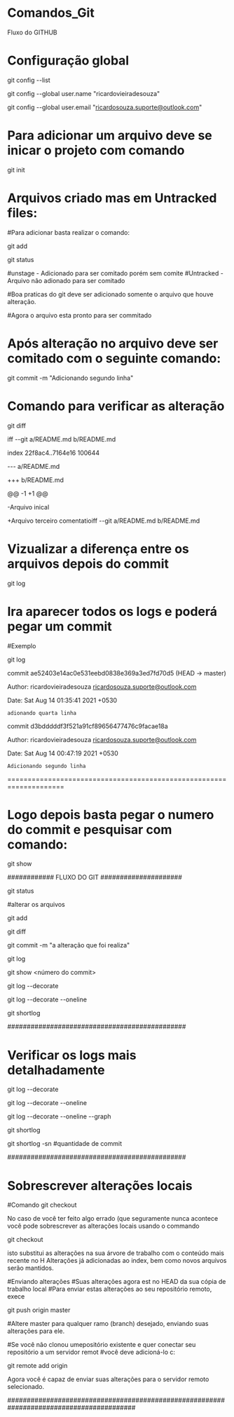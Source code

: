 # Comandos_Git
Fluxo do GITHUB


# Configuração global


git config --list

git config --global user.name "ricardovieiradesouza"

git config --global user.email "ricardosouza.suporte@outlook.com"



# Para adicionar um arquivo deve se inicar o projeto com comando 

git init

# Arquivos criado mas em Untracked files:

#Para adicionar basta realizar o comando:

git add <nome do arquivo>

git status
  
  
#unstage - Adicionado para ser comitado porém sem comite 
#Untracked - Arquivo não adionado para ser comitado

  
#Boa praticas do git deve ser adicionado somente o arquivo que houve alteração.

#Agora o arquivo esta pronto para ser commitado
  
# Após alteração no arquivo deve ser comitado com o seguinte comando:

git commit -m "Adicionando segundo linha"

# Comando para verificar as alteração 

git diff

iff --git a/README.md b/README.md
  
index 22f8ac4..7164e16 100644
  
--- a/README.md
  
+++ b/README.md
  
@@ -1 +1 @@
  
-Arquivo inical
  
+Arquivo terceiro comentatioiff --git a/README.md b/README.md

 
  
  
  
# Vizualizar a diferença entre os arquivos depois do commit

git log 

# Ira aparecer todos os logs e poderá pegar um commit 

#Exemplo

 git log

  
  
  
  
commit ae52403e14ac0e531eebd0838e369a3ed7fd70d5 (HEAD -> master)
  
Author: ricardovieiradesouza <ricardosouza.suporte@outlook.com>
  
Date:   Sat Aug 14 01:35:41 2021 +0530

    adionando quarta linha
  

commit d3bdddddf3f521a91cf89656477476c9facae18a
  
Author: ricardovieiradesouza <ricardosouza.suporte@outlook.com>
  
Date:   Sat Aug 14 00:47:19 2021 +0530
  

    Adicionando segundo linha
  
  
  
====================================================================

# Logo depois basta pegar o numero do commit e pesquisar com comando:


git show <numero do commit>

  
############   FLUXO DO GIT #####################

git status
  
#alterar os arquivos
  
git add <arquivo>
  
git diff
  
git commit -m "a alteração que foi realiza"
  
git log
  
git show <número do commit>
  
git log --decorate
  
git log --decorate --oneline
  
git shortlog


##############################################

# Verificar os logs mais detalhadamente 

git log --decorate 

git log --decorate --oneline

git log --decorate --oneline --graph

git shortlog

git shortlog -sn   #quantidade de commit


##############################################


# Sobrescrever alterações locais

#Comando git checkout

No caso de você ter feito algo errado (que seguramente nunca acontece 
você pode sobrescrever as alterações locais usando o commando

git checkout 

isto substitui as alterações na sua árvore de trabalho com o conteúdo mais recente no H
Alterações já adicionadas ao index, bem como novos arquivos serão mantidos.





#Enviando alterações
#Suas alterações agora est no HEAD da sua cópia de trabalho local
#Para enviar estas alterações ao seu repositório remoto, exece


git push origin master


#Altere master para qualquer ramo (branch) desejado, enviando suas alterações para ele.



#Se você não clonou umepositório existente e quer conectar seu repositório a um servidor remot
#você deve adicioná-lo c:


git remote add origin <servidor>


Agora você é capaz de enviar suas alterações para o servidor remoto selecionado.

#########################################################################################














